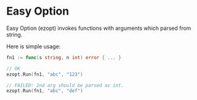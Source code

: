 # Easy Option

Easy Option (ezopt) invokes functions with arguments which parsed from string.

Here is simple usage:

```go
fn1 := func(s string, n int) error { ... }

// OK
ezopt.Run(fn1, "abc", "123")

// FAILED: 2nd arg should be parsed as int.
ezopt.Run(fn1, "abc", "def")
```
